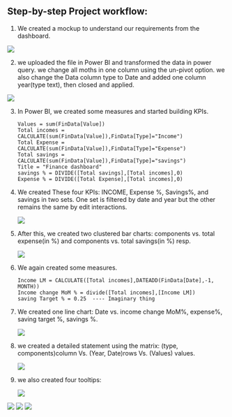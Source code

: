 ## Step-by-step Project workflow:

1. We created a mockup to understand our requirements from the dashboard.
   
<img src="https://github.com/prashantsingh8962/Personal_Finance_Analysis/blob/main/Resources/Mockup.png" class="center">

2. we uploaded the file in Power BI and transformed the data in power query. we change all moths in one column using the un-pivot option. we also change the Data column type to Date and added one column year(type text), then closed and applied.


<img src="https://github.com/prashantsingh8962/Personal_Finance_Analysis/blob/main/Resources/Power_query.png" class="center">

3. In Power BI, we created some measures and started building KPIs. 

       Values = sum(FinData[Value])
       Total incomes = CALCULATE(sum(FinData[Value]),FinData[Type]="Income")
       Total Expense = CALCULATE(sum(FinData[Value]),FinData[Type]="Expense")
       Total savings = CALCULATE(sum(FinData[Value]),FinData[Type]="savings")
       Title = "Finance dashboard"
       savings % = DIVIDE([Total savings],[Total incomes],0)
       Expense % = DIVIDE([Total Expense],[Total incomes],0)

4. We created These four KPIs: INCOME, Expense %, Savings%, and savings in two sets. One set is filtered by date and year but the other remains the same by edit interactions.

   <img src="https://github.com/prashantsingh8962/Personal_Finance_Analysis/blob/main/Resources/KPIs.png" class="center">


5. After this, we created two clustered bar charts: components vs. total expense(in %) and components vs. total savings(in %) resp.

   <img src="https://github.com/prashantsingh8962/Personal_Finance_Analysis/blob/main/Resources/Clustered%20bar%20chart.png" class="center">


6. We again created some measures.

       Income LM = CALCULATE([Total incomes],DATEADD(FinData[Date],-1, MONTH))
       Income change MoM % = divide([Total incomes],[Income LM])
       saving Target % = 0.25  ---- Imaginary thing

       
7. We created one line chart: Date vs. income change MoM%, expense%, saving target %, savings %.

    <img src="https://github.com/prashantsingh8962/Personal_Finance_Analysis/blob/main/Resources/line%20chart.png" class="center">


8. we created a detailed statement using the matrix: (type, components)column Vs. (Year, Date)rows Vs. (Values) values.

    <img src="https://github.com/prashantsingh8962/Personal_Finance_Analysis/blob/main/Resources/Power_query.png" class="center">

   
9. we also created four tooltips:

   <img src="https://github.com/prashantsingh8962/Personal_Finance_Analysis/blob/main/Resources/Power_query.png" class="center">
<img src="https://github.com/prashantsingh8962/Personal_Finance_Analysis/blob/main/Resources/Power_query.png" class="center">
<img src="https://github.com/prashantsingh8962/Personal_Finance_Analysis/blob/main/Resources/Power_query.png" class="center">
<img src="https://github.com/prashantsingh8962/Personal_Finance_Analysis/blob/main/Resources/Power_query.png" class="center">

